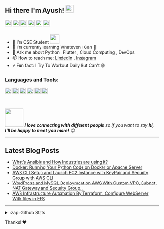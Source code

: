 ## Hi there I'm Ayush! <img src="https://media.giphy.com/media/hvRJCLFzcasrR4ia7z/giphy.gif" width="25px">

<!--
**cybergodayush/cybergodayush** is a ✨ _special_ ✨ repository because its `README.md` (this file) appears on your GitHub profile.
-->
<a href="https://twitter.com/cybergodayush">
  <img align="left" alt="Pawan's Twitter" width="22px" src="https://cdn.jsdelivr.net/npm/simple-icons@v3/icons/twitter.svg" />
</a>
<a href="https://linkedin.com/in/cybergodayush">
  <img align="left" alt="Pawan's Linkdein" width="22px" src="https://cdn.jsdelivr.net/npm/simple-icons@v3/icons/linkedin.svg" />
</a>
<a href="https://github.com/cybergodayush">
  <img align="left" alt="Pawan's Github" width="22px" src="https://cdn.jsdelivr.net/npm/simple-icons@v3/icons/github.svg" />
</a>
<a href="https://instagram.com/cybergodayush">
  <img align="left" alt="Pawan's Instagram" width="22px" src="https://cdn.jsdelivr.net/npm/simple-icons@v3/icons/instagram.svg" />
</a>
<a href="https://www.facebook.com/hackercybergod">
  <img align="left" alt="Pawan's Facebook" width="22px" src="https://cdn.jsdelivr.net/npm/simple-icons@v3/icons/facebook.svg" />
</a>
<a href="https://www.youtube.com/cybergodtricks">
  <img align="left" alt="Pawan's Youtube" width="22px" src="https://cdn.jsdelivr.net/npm/simple-icons@v3/icons/youtube.svg" />
</a>
<br/>
<br/>

- 🔭 I’m CSE Student <img src="https://media.giphy.com/media/WUlplcMpOCEmTGBtBW/giphy.gif" width="30">
- 🌱 I’m currently learning Whateven I Can 🤣
- 💬 Ask me about Python , Flutter , Cloud Computing , DevOps
- 📫 How to reach me: [LindedIn](https://linkedin.com/in/cybergodayush) , [Instagram](https://instagram.com/cybergodayush)
- ⚡ Fun fact: I Try To Workout Daily But Can't 😅

### Languages and Tools: 

<code><img height="20" title="Python" src="https://raw.githubusercontent.com/cybergodayush/cybergodayush/master/.github/Python.svg"></code>
<code><img height="20" title="Flutter" src="https://raw.githubusercontent.com/cybergodayush/cybergodayush/master/.github/Flutter.svg"></code>
<code><img height="20" title="Docker" src="https://raw.githubusercontent.com/cybergodayush/cybergodayush/master/.github/Docker.svg"></code>
<code><img height="20" title="Jenkins" src="https://raw.githubusercontent.com/cybergodayush/cybergodayush/master/.github/Jenkins.svg"></code>
<code><img height="20" title="AWS" src="https://raw.githubusercontent.com/cybergodayush/cybergodayush/master/.github/AWS.svg"></code>
<code><img height="20" title="Google Cloud Platform" src="https://raw.githubusercontent.com/cybergodayush/cybergodayush/master/.github/GCP.svg"></code>

<br/>

<img src="https://media.giphy.com/media/LnQjpWaON8nhr21vNW/giphy.gif" width="60"> <em><b>I love connecting with different people</b> so if you want to say <b>hi, I'll be happy to meet you more!</b> 😊</em>

---

##  Latest Blog Posts
<!-- BLOG-POST-LIST:START -->
- [What’s Ansible and How Industries are using it?](https://medium.com/@cybergodayush/whats-ansible-and-how-industries-are-using-it-c10c0079bec?source=rss-6e0b71269eb4------2)
- [Docker: Running Your Python Code on Docker or Apache Server](https://medium.com/@cybergodayush/docker-running-your-python-code-on-docker-or-apache-server-1293215b0107?source=rss-6e0b71269eb4------2)
- [AWS CLI Setup and Launch EC2 Instance with KeyPair and Security Group with AWS CLI](https://medium.com/@cybergodayush/aws-cli-setup-and-launch-ec2-instance-with-keypair-and-security-group-with-aws-cli-6cbeb83bf0d6?source=rss-6e0b71269eb4------2)
- [WordPress and MySQL Deployment on AWS With Custom VPC, Subnet, NAT Gateway and Security Group…](https://medium.com/@cybergodayush/wordpress-and-mysql-deployment-on-aws-with-custom-vpc-subnet-nat-gateway-and-security-group-daee99b5ba97?source=rss-6e0b71269eb4------2)
- [AWS Infrastructure Automation By Terraform: Configure WebServer With files in EFS](https://medium.com/@cybergodayush/aws-infrastructure-automation-by-terraform-configure-webserver-with-files-in-efs-2d2a4e1c0660?source=rss-6e0b71269eb4------2)
<!-- BLOG-POST-LIST:END -->

---
<!---
<details>
  <summary>:zap: Recent Github Activity</summary>
  
<!--START_SECTION:activity-->

<!--END_SECTION:activity-->
<!--</details>-->





<details>
  <summary>:zap: Github Stats</summary>

 [![Anurag's github stats](https://github-readme-stats.vercel.app/api?username=cybergodayush&show_icons=true)](https://github.com/anuraghazra/github-readme-stats)

</details>

Thanks! ❤️
